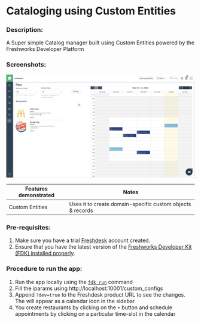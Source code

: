 # Cataloging using Custom Entities

### Description:

A Super simple Catalog manager built using Custom Entities powered by the Freshworks Developer Platform

### Screenshots:
![](app/img/screenshot.png)

Features demonstrated | Notes
----------------------|-----------------------------------------------------------
Custom Entities       | Uses it to create domain-specific custom objects & records

### Pre-requisites:
1. Make sure you have a trial [Freshdesk](https://freshdesk.com/signup) account created. 
2. Ensure that you have the latest version of the [ Freshworks Developer Kit (FDK) installed properly](https://developers.freshdesk.com/v2/docs/quick-start/#install_the_cli).


### Procedure to run the app:
1. Run the app locally using the [`fdk run`](https://developers.freshchat.com/v2/docs/freshworks-cli/#run) command
2. Fill the iparams using http://localhost:10001/custom_configs
3. Append `?dev=true` to the Freshdesk product URL to see the changes. The will appear as a calendar icon in the sidebar
4. You create restaurants by clicking on the `+` button and schedule appointments by clicking on a particular time-slot in the calendar
